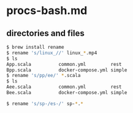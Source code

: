 # procs-bash.md
## directories and files
```sh
$ brew install rename
$ rename 's/linux_//' linux_*.mp4
$ ls
App.scala          common.yml         rest
Bpp.scala          docker-compose.yml simple
$ rename 's/pp/ee/' *.scala
$ ls
Aee.scala          common.yml         rest
Bee.scala          docker-compose.yml simple

$ rename 's/sp-/es-/' sp-*.*
```


